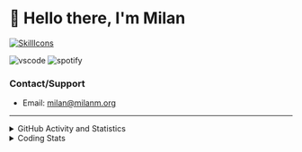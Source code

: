 # 👋 Hello there, I'm Milan
[![SkillIcons](https://skillicons.dev/icons?i=js,ts,nextjs,tailwind,html,go,bash,git,nginx,prisma,kubernetes,docker,linux)](https://skillicons.dev)

![vscode](https://nocache.advaith.workers.dev?url=https://img.shields.io/endpoint?url=https://dev.discordprofiles.me/api/badge/vscode/423203831971708958)
![spotify](https://nocache.advaith.workers.dev/?url=https://img.shields.io/endpoint?url=https://milanm.org/api/spotify/shields&cacheSeconds=10)

### Contact/Support

- Email: [milan@milanm.org](mailto:milan@milanm.org)
 
---
 
<details>
  <summary>GitHub Activity and Statistics</summary>
  <img src="/github-metrics.svg" />
</details>
<details>
  <summary>Coding Stats</summary>
  <!--START_SECTION:waka-->

```txt
TypeScript   11 hrs 43 mins  ████████████████████▓░░░░   82.53 %
JSON         56 mins         █▓░░░░░░░░░░░░░░░░░░░░░░░   06.67 %
Bash         21 mins         ▓░░░░░░░░░░░░░░░░░░░░░░░░   02.49 %
Other        20 mins         ▓░░░░░░░░░░░░░░░░░░░░░░░░   02.46 %
Prisma       16 mins         ▒░░░░░░░░░░░░░░░░░░░░░░░░   01.91 %
```

<!--END_SECTION:waka-->
</details>
